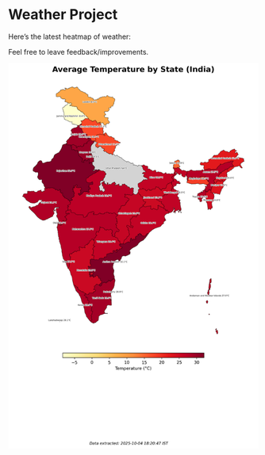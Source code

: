 # Weather Project

Here’s the latest heatmap of weather:

Feel free to leave feedback/improvements.

![India Heatmap](docs/assets/india_heatmap.png?v=E11829)
